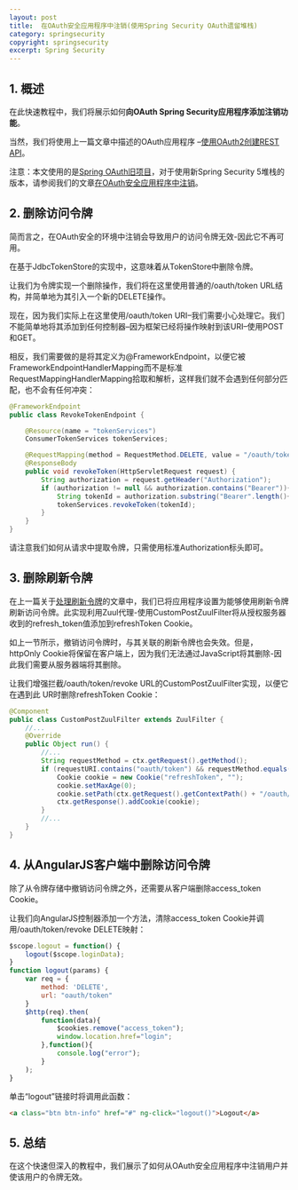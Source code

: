 ```yaml
---
layout: post
title:  在OAuth安全应用程序中注销(使用Spring Security OAuth遗留堆栈)
category: springsecurity
copyright: springsecurity
excerpt: Spring Security
---
```


## 1. 概述

在此快速教程中，我们将展示如何**向OAuth Spring Security应用程序添加注销功能**。

当然，我们将使用上一篇文章中描述的OAuth应用程序 –[使用OAuth2创建REST API](https://www.baeldung.com/rest-api-spring-oauth2-angular-legacy)。

注意：本文使用的是[Spring OAuth旧项目](https://spring.io/projects/spring-authorization-server)，对于使用新Spring Security 5堆栈的版本，请参阅我们的文章[在OAuth安全应用程序中注销](https://www.baeldung.com/logout-spring-security-oauth)。

## 2. 删除访问令牌

简而言之，在OAuth安全的环境中注销会导致用户的访问令牌无效-因此它不再可用。

在基于JdbcTokenStore的实现中，这意味着从TokenStore中删除令牌。

让我们为令牌实现一个删除操作，我们将在这里使用普通的/oauth/token URL结构，并简单地为其引入一个新的DELETE操作。

现在，因为我们实际上在这里使用/oauth/token URI–我们需要小心处理它。我们不能简单地将其添加到任何控制器–因为框架已经将操作映射到该URI–使用POST和GET。

相反，我们需要做的是将其定义为@FrameworkEndpoint，以便它被FrameworkEndpointHandlerMapping而不是标准RequestMappingHandlerMapping拾取和解析，这样我们就不会遇到任何部分匹配，也不会有任何冲突：

```java
@FrameworkEndpoint
public class RevokeTokenEndpoint {

    @Resource(name = "tokenServices")
    ConsumerTokenServices tokenServices;

    @RequestMapping(method = RequestMethod.DELETE, value = "/oauth/token")
    @ResponseBody
    public void revokeToken(HttpServletRequest request) {
        String authorization = request.getHeader("Authorization");
        if (authorization != null && authorization.contains("Bearer")){
            String tokenId = authorization.substring("Bearer".length()+1);
            tokenServices.revokeToken(tokenId);
        }
    }
}
```

请注意我们如何从请求中提取令牌，只需使用标准Authorization标头即可。

## 3. 删除刷新令牌

在上一篇关于[处理刷新令牌](https://www.baeldung.com/spring-security-oauth2-refresh-token-angular-js-legacy)的文章中，我们已将应用程序设置为能够使用刷新令牌刷新访问令牌。此实现利用Zuul代理-使用CustomPostZuulFilter将从授权服务器收到的refresh_token值添加到refreshToken Cookie。

如上一节所示，撤销访问令牌时，与其关联的刷新令牌也会失效。但是，httpOnly Cookie将保留在客户端上，因为我们无法通过JavaScript将其删除-因此我们需要从服务器端将其删除。

让我们增强拦截/oauth/token/revoke URL的CustomPostZuulFilter实现，以便它在遇到此 UR时删除refreshToken Cookie：

```java
@Component
public class CustomPostZuulFilter extends ZuulFilter {
    //...
    @Override
    public Object run() {
        //...
        String requestMethod = ctx.getRequest().getMethod();
        if (requestURI.contains("oauth/token") && requestMethod.equals("DELETE")) {
            Cookie cookie = new Cookie("refreshToken", "");
            cookie.setMaxAge(0);
            cookie.setPath(ctx.getRequest().getContextPath() + "/oauth/token");
            ctx.getResponse().addCookie(cookie);
        }
        //...
    }
}
```

## 4. 从AngularJS客户端中删除访问令牌

除了从令牌存储中撤销访问令牌之外，还需要从客户端删除access_token Cookie。

让我们向AngularJS控制器添加一个方法，清除access_token Cookie并调用/oauth/token/revoke DELETE映射：

```javascript
$scope.logout = function() {
    logout($scope.loginData);
}
function logout(params) {
    var req = {
        method: 'DELETE',
        url: "oauth/token"
    }
    $http(req).then(
        function(data){
            $cookies.remove("access_token");
            window.location.href="login";
        },function(){
            console.log("error");
        }
    );
}
```

单击“logout”链接时将调用此函数：

```html
<a class="btn btn-info" href="#" ng-click="logout()">Logout</a>
```

## 5. 总结

在这个快速但深入的教程中，我们展示了如何从OAuth安全应用程序中注销用户并使该用户的令牌无效。